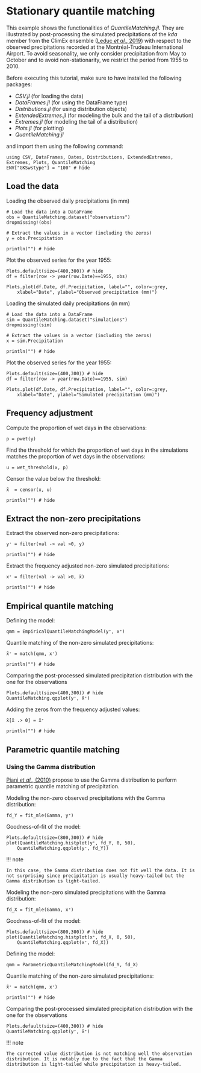 
# Stationary quantile matching

This example shows the functionalities of *QuantileMatching.jl*. They are illustrated by post-processing the simulated precipitations of the *kda* member from the ClimEx ensemble ([Leduc *et al.*, 2019](https://journals.ametsoc.org/view/journals/apme/58/4/jamc-d-18-0021.1.xml)) with respect to the observed precipitations recorded at the Montréal-Trudeau International Airport. To avoid seasonality, we only consider precipitation from May to October and to avoid non-stationarity, we restrict the period from 1955 to 2010.

Before executing this tutorial, make sure to have installed the following packages:

- *CSV.jl* (for loading the data)
- *DataFrames.jl* (for using the DataFrame type)
- *Distributions.jl* (for using distribution objects)
- *ExtendedExtremes.jl* (for modeling the bulk and the tail of a distribution)
- *Extremes.jl* (for modeling the tail of a distribution)
- *Plots.jl* (for plotting)
- *QuantileMatching.jl*

and import them using the following command:
 ```@repl stationary
using CSV, DataFrames, Dates, Distributions, ExtendedExtremes, Extremes, Plots, QuantileMatching
ENV["GKSwstype"] = "100" # hide
```

## Load the data

Loading the observed daily precipitations (in mm)
```@example stationary
# Load the data into a DataFrame
obs = QuantileMatching.dataset("observations")
dropmissing!(obs)

# Extract the values in a vector (including the zeros)
y = obs.Precipitation
 
println("") # hide
```

Plot the observed series for the year 1955:

```@example stationary
Plots.default(size=(400,300)) # hide
df = filter(row -> year(row.Date)==1955, obs)

Plots.plot(df.Date, df.Precipitation, label="", color=:grey, 
    xlabel="Date", ylabel="Observed precipitation (mm)")
```


Loading the simulated daily precipitations (in mm)
```@example stationary
# Load the data into a DataFrame
sim = QuantileMatching.dataset("simulations")
dropmissing!(sim)

# Extract the values in a vector (including the zeros)
x = sim.Precipitation

println("") # hide
```

Plot the observed series for the year 1955:

```@example stationary
Plots.default(size=(400,300)) # hide
df = filter(row -> year(row.Date)==1955, sim)

Plots.plot(df.Date, df.Precipitation, label="", color=:grey, 
    xlabel="Date", ylabel="Simulated precipitation (mm)")
```

## Frequency adjustment

Compute the proportion of wet days in the observations:

```@repl stationary
p = pwet(y)
```

Find the threshold for which the proportion of wet days in the simulations matches the proportion of wet days in the observations:

```@repl stationary
u = wet_threshold(x, p)
```

Censor the value below the threshold:
```@example stationary
x̃  = censor(x, u)

println("") # hide
```

## Extract the non-zero precipitations

Extract the observed non-zero precipitations:

```@example stationary
y⁺ = filter(val -> val >0, y)

println("") # hide
```

Extract the frequency adjusted non-zero simulated precipitations:

```@example stationary
x⁺ = filter(val -> val >0, x̃)

println("") # hide
```

## Empirical quantile matching

Defining the model:

```@repl stationary
qmm = EmpiricalQuantileMatchingModel(y⁺, x⁺)
```

Quantile matching of the non-zero simulated precipitations:
```@example stationary
x̃⁺ = match(qmm, x⁺)

println("") # hide
```
Comparing the post-processed simulated precipitation distribution with the one for the observations

```@example stationary
Plots.default(size=(400,300)) # hide
QuantileMatching.qqplot(y⁺, x̃⁺)
```


Adding the zeros from the frequency adjusted values:
```@example stationary
x̃[x̃ .> 0] = x̃⁺

println("") # hide
```

## Parametric quantile matching

### Using the Gamma distribution

[Piani *et al.*, (2010)](https://link.springer.com/article/10.1007/s00704-009-0134-9) propose to use the Gamma distribution to perform parametric quantile matching of precipitation. 

Modeling the non-zero observed precipitations with the Gamma distribution:

```@repl stationary
fd_Y = fit_mle(Gamma, y⁺)
```

Goodness-of-fit of the model:

```@example stationary
Plots.default(size=(800,300)) # hide
plot(QuantileMatching.histplot(y⁺, fd_Y, 0, 50), 
    QuantileMatching.qqplot(y⁺, fd_Y))
```

!!! note

    In this case, the Gamma distribution does not fit well the data. It is not surprising since precipitation is usually heavy-tailed but the Gamma distribution is light-tailed.

Modeling the non-zero simulated precipitations with the Gamma distribution:

```@repl stationary
fd_X = fit_mle(Gamma, x⁺)
```

Goodness-of-fit of the model:

```@example stationary
Plots.default(size=(800,300)) # hide
plot(QuantileMatching.histplot(x⁺, fd_X, 0, 50), 
    QuantileMatching.qqplot(x⁺, fd_X))
```

Defining the model:

```@repl stationary
qmm = ParametricQuantileMatchingModel(fd_Y, fd_X)
```

Quantile matching of the non-zero simulated precipitations:
```@example stationary
x̃⁺ = match(qmm, x⁺)

println("") # hide
```
Comparing the post-processed simulated precipitation distribution with the one for the observations

```@example stationary
Plots.default(size=(400,300)) # hide
QuantileMatching.qqplot(y⁺, x̃⁺)
```

!!! note

    The corrected value distribution is not matching well the observation distribution. It is notably due to the fact that the Gamma distribution is light-tailed while precipitation is heavy-tailed.
